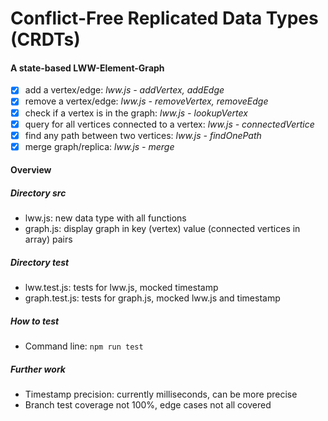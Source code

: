 # Conflict-Free Replicated Data Types (CRDTs)

#### A state-based LWW-Element-Graph

-   [x] add a vertex/edge: _lww.js - addVertex, addEdge_
-   [x] remove a vertex/edge: _lww.js - removeVertex, removeEdge_
-   [x] check if a vertex is in the graph: _lww.js - lookupVertex_
-   [x] query for all vertices connected to a vertex: _lww.js - connectedVertice_
-   [x] find any path between two vertices: _lww.js - findOnePath_
-   [x] merge graph/replica: _lww.js - merge_

#### Overview

##### Directory src

-   lww.js: new data type with all functions
-   graph.js: display graph in key (vertex) value (connected vertices in array) pairs

##### Directory test

-   lww.test.js: tests for lww.js, mocked timestamp
-   graph.test.js: tests for graph.js, mocked lww.js and timestamp

##### How to test

-   Command line: `npm run test`

##### Further work

-   Timestamp precision: currently milliseconds, can be more precise
-   Branch test coverage not 100%, edge cases not all covered
